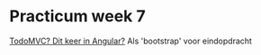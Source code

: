 # Practicum week 7

[TodoMVC? Dit keer in Angular?](https://todomvc.com/)
Als 'bootstrap' voor eindopdracht
